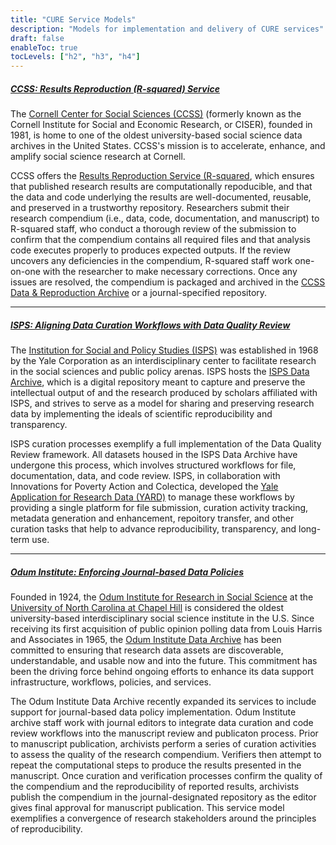 ```yaml
---
title: "CURE Service Models"
description: "Models for implementation and delivery of CURE services"
draft: false
enableToc: true
tocLevels: ["h2", "h3", "h4"]
---
```

##### [CCSS: Results Reproduction (R-squared) Service](https://socialsciences.cornell.edu/research-support/R-squared)
The [Cornell Center for Social Sciences (CCSS)](https://socialsciences.cornell.edu/) (formerly known as the Cornell Institute for Social and Economic Research, or CISER), founded in 1981, is home to one of the oldest university-based social science data archives in the United States. CCSS's mission is to accelerate, enhance, and amplify social science research at Cornell.

CCSS offers the [Results Reproduction Service (R-squared](https://socialsciences.cornell.edu/research-support/R-squared), which ensures that published research results are computationally repoducible, and that the data and code underlying the results are well-documented, reusable, and preserved in a trustworthy repository. Researchers submit their research compendium (i.e., data, code, documentation, and manuscript) to R-squared staff, who conduct a thorough review of the submission to confirm that the compendium contains all required files and that analysis code executes properly to produces expected outputs. If the review uncovers any deficiencies in the compendium, R-squared staff work one-on-one with the researcher to make necessary corrections.  Once any issues are resolved, the compendium is packaged and archived in the [CCSS Data & Reproduction Archive](https://socialsciences.cornell.edu/ciser-data-and-reproduction-archive) or a journal-specified repository.

---

##### [ISPS: Aligning Data Curation Workflows with Data Quality Review](https://isps.yale.edu/research/data/approach)
The [Institution for Social and Policy Studies (ISPS)](https://isps.yale.edu/) was established in 1968 by the Yale Corporation as an interdisciplinary center to facilitate research in the social sciences and public policy arenas. ISPS hosts the [ISPS Data Archive](https://isps.yale.edu/research/data), which is a digital repository meant to capture and preserve the intellectual output of and the research produced by scholars affiliated with ISPS, and strives to serve as a model for sharing and preserving research data by implementing the ideals of scientific reproducibility and transparency. 

ISPS curation processes exemplify a full implementation of the Data Quality Review framework. All datasets housed in the ISPS Data Archive have undergone this process, which involves structured workflows for file, documentation, data, and code review. ISPS, in collaboration with Innovations for Poverty Action and Colectica, developed the [Yale Application for Research Data (YARD)](https://yard.yale.edu/) to manage these workflows by providing a single platform for file submission, curation activity tracking, metadata generation and enhancement, repoitory transfer, and other curation tasks that help to advance reproducibility, transparency, and long-term use. 

---

##### [Odum Institute: Enforcing Journal-based Data Policies](https://odum.unc.edu/archive/)
Founded in 1924, the [Odum Institute for Research in Social Science](https://odum.unc.edu/) at the [University of North Carolina at Chapel Hill](https://www.unc.edu/) is considered the oldest university-based interdisciplinary social science institute in the U.S. Since receiving its first acquisition of public opinion polling data from Louis Harris and Associates in 1965, the [Odum Institute Data Archive](https://odum.unc.edu/archive/) has been committed to ensuring that research data assets are discoverable, understandable, and usable now and into the future. This commitment has been the driving force behind ongoing efforts to enhance its data support infrastructure, workflows, policies, and services.

The Odum Institute Data Archive recently expanded its services to include support for journal-based data policy implementation. Odum Institute archive staff work with journal editors to integrate data curation and code review workflows into the manuscript review and publicaton process. Prior to manuscript publication, archivists perform a series of curation activities to assess the quality of the research compendium. Verifiers then attempt to repeat the computational steps to produce the results presented in the manuscript. Once curation and verification processes confirm the quality of the compendium and the reproducibility of reported results, archivists publish the compendium in the journal-designated repository as the editor gives final approval for manuscript publication. This service model exemplifies a convergence of research stakeholders around the principles of reproducibility.
